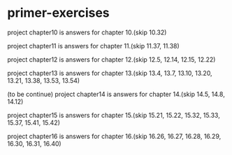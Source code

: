 # primer-exercises
project chapter10 is answers for chapter 10.(skip 10.32)

project chapter11 is answers for chapter 11.(skip 11.37, 11.38)

project chapter12 is answers for chapter 12.(skip 12.5, 12.14, 12.15, 12.22)

project chapter13 is answers for chapter 13.(skip 13.4, 13.7, 13.10, 13.20, 13.21, 13.38, 13.53, 13.54)

(to be continue) project chapter14 is answers for chapter 14.(skip 14.5, 14.8, 14.12)

project chapter15 is answers for chapter 15.(skip 15.21, 15.22, 15.32, 15.33, 15.37, 15.41, 15.42)

project chapter16 is answers for chapter 16.(skip 16.26, 16.27, 16.28, 16.29, 16.30, 16.31, 16.40)